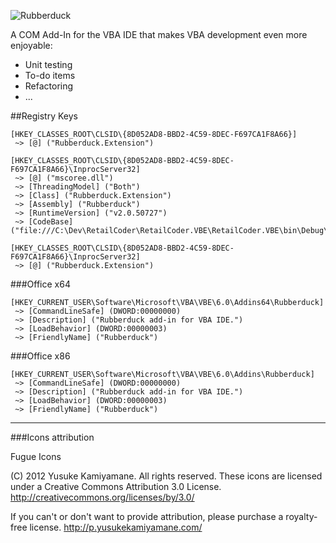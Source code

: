 ![Rubberduck](http://i.stack.imgur.com/taIMg.png)

A COM Add-In for the VBA IDE that makes VBA development even more enjoyable:

 - Unit testing
 - To-do items
 - Refactoring
 - ...

##Registry Keys

    [HKEY_CLASSES_ROOT\CLSID\{8D052AD8-BBD2-4C59-8DEC-F697CA1F8A66}]
     ~> [@] ("Rubberduck.Extension")
     
    [HKEY_CLASSES_ROOT\CLSID\{8D052AD8-BBD2-4C59-8DEC-F697CA1F8A66}\InprocServer32]
     ~> [@] ("mscoree.dll")
     ~> [ThreadingModel] ("Both")
     ~> [Class] ("Rubberduck.Extension")
     ~> [Assembly] ("Rubberduck")
     ~> [RuntimeVersion] ("v2.0.50727")
     ~> [CodeBase] ("file:///C:\Dev\RetailCoder\RetailCoder.VBE\RetailCoder.VBE\bin\Debug\Rubberduck.dll")
   
    [HKEY_CLASSES_ROOT\CLSID\{8D052AD8-BBD2-4C59-8DEC-F697CA1F8A66}\InprocServer32]
     ~> [@] ("Rubberduck.Extension")

###Office x64

    [HKEY_CURRENT_USER\Software\Microsoft\VBA\VBE\6.0\Addins64\Rubberduck]
     ~> [CommandLineSafe] (DWORD:00000000)
     ~> [Description] ("Rubberduck add-in for VBA IDE.")
     ~> [LoadBehavior] (DWORD:00000003)
     ~> [FriendlyName] ("Rubberduck")
   
###Office x86

    [HKEY_CURRENT_USER\Software\Microsoft\VBA\VBE\6.0\Addins\Rubberduck]
     ~> [CommandLineSafe] (DWORD:00000000)
     ~> [Description] ("Rubberduck add-in for VBA IDE.")
     ~> [LoadBehavior] (DWORD:00000003)
     ~> [FriendlyName] ("Rubberduck")
   
---   

###Icons attribution

Fugue Icons

(C) 2012 Yusuke Kamiyamane. All rights reserved.
These icons are licensed under a Creative Commons
Attribution 3.0 License.
<http://creativecommons.org/licenses/by/3.0/>

If you can't or don't want to provide attribution, please
purchase a royalty-free license.
<http://p.yusukekamiyamane.com/>
